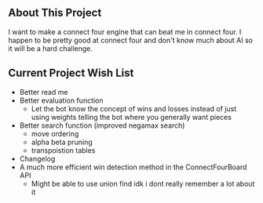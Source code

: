 ## About This Project
I want to make a connect four engine that can beat me in connect four. I happen to be pretty good at connect four and don't know much about AI so it will be a hard challenge.

## Current Project Wish List
- Better read me
- Better evaluation function
  - Let the bot know the concept of wins and losses instead of just using weights telling the bot where you generally want pieces
- Better search function (improved negamax search)
  - move ordering
  - alpha beta pruning
  - transpoistion tables
- Changelog
- A much more efficient win detection method in the ConnectFourBoard API
  - Might be able to use union find idk i dont really remember a lot about it